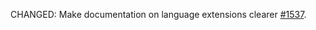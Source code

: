CHANGED: Make documentation on language extensions clearer [#1537](https://github.com/clash-lang/clash-compiler/issues/1537).
